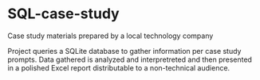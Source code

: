 # SQL-case-study
Case study materials prepared by a local technology company

Project queries a SQLite database to gather information per case study prompts.
Data gathered is analyzed and interpretreted and then presented in a polished Excel report distributable to a non-technical audience.
